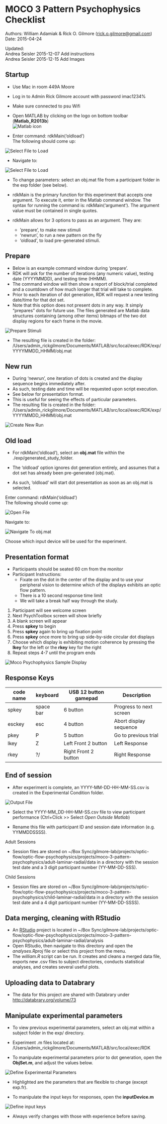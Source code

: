 # MOCO 3 Pattern Psychophysics Checklist

Authors: William Adamiak & Rick O. Gilmore (rick.o.gilmore@gmail.com)
Date: 2015-04-24

Updated:  
Andrea Seisler 2015-12-07 Add instructions  
Andrea Seisler 2015-12-15 Add Images



## Startup

-  Use Mac in room 449A Moore-  Log in to Admin Rick Gilmore account with password imac1234%-  Make sure connected to psu Wifi-  Open MATLAB by clicking on the logo on bottom toolbar (**Matlab_R2013b**)  
![Matlab icon](imgs/Matlab-icon.png)-  Enter command: rdkMain(‘oldload’)  The following should come up:![Select File to Load](imgs/Choose-file.jpg)  
-  Navigate to:![Select File to Load](imgs/Choose-file2.jpg)

-   To change parameters: select an obj.mat file from a participant folder in the exp folder (see below).

-   rdkMain is the primary function for this experiment that accepts one argument. To execute it, enter in the Matlab command window. The syntax for running the command is: rdkMain(‘argument’). The argument value must be contained in single quotes.

-   rdkMain allows for 3 options to pass as an argument. They are:
	- ’prepare’, to make new stimuli
	- ‘newrun’, to run a new pattern on the fly
	- ‘oldload’, to load pre-generated stimuli.

## Prepare

- Below is an example command window during ‘prepare’.
- RDK will ask for the number of iterations (any numeric value), testing date (YYYYMMDD), and testing time (HHMM).
- The command window will then show a report of block/trial completed and a countdown of how much longer that trial will take to complete.
- Prior to each iteration of dot generation, RDK will request a new testing date/time for that dot set.
- Note that this option does not present dots in any way. It simply “prepares” dots for future use. The files generated are Matlab data structures containing (among other items) bitmaps of the two dot display regions for each frame in the movie.

![Prepare Stimuli](imgs/rdkmain-prepare.png)


- The resulting file is created in the folder: /Users/admin_rickgilmore/Documents/MATLAB/src/local/exec/RDK/exp/YYYYMMDD_HHMM/obj.mat

## New run

- During ‘newrun’, one iteration of dots is created and the display sequence begins immediately after.
- As such, testing date and time will be requested upon script execution.
- See below for presentation format.
- This is useful for seeing the effects of particular parameters.
- The resulting file is created in the folder: /Users/admin_rickgilmore/Documents/MATLAB/src/local/exec/RDK/exp/YYYYMMDD_HHMM/obj.mat

![Create New Run](imgs/rdkmain-newrun.png)


## Old load

- For rdkMain(‘oldload’), select an **obj.mat** file within the ./exp/generated_study_folder.

- The ‘oldload’ option ignores dot generation entirely, and assumes that a dot set has already been pre-generated (obj.mat).

- As such, ‘oldload’ will start dot presentation as soon as an obj.mat is selected.

Enter command: rdkMain(‘oldload’)  The following should come up:

![Open File](imgs/Choose-file.jpg)  

Navigate to:

![Navigate To obj.mat](imgs/Choose-file2.jpg)

Choose which input device will be used for the experiment.  

## Presentation format

- Participants should be seated 60 cm from the monitor- Participant Instructions:   
    - Fixate on the dot in the center of the display and to use your peripheral vision to determine which of the displays exhibits an optic flow pattern.
    - There is a 10 second response time limit
    - We will take a break half way through the study.
1. Participant will see welcome screen
2. Next PsychToolbox screen will show briefly
3. A blank screen will appear
4. Press **spkey** to begin
5. Press **spkey** again to bring up fixation point
6. Press **spkey** once more to bring up side-by-side circular dot displays
7. Choose which display is exhibiting motion coherence by pressing the **lkey** for the left or the **rkey** key for the right
8. Repeat steps 4-7 until the program ends

![Moco Psychophysics Sample Display](imgs/sample-display-small.jpg)

## Response Keys
|code name| keyboard    | USB 12 button gamepad| Description            | 
|---------|-------------|----------------------|------------------------| 
| spkey   | space bar   | 6 button             |Progress to next screen |  
| esckey  | esc         | 4 button             |Abort display sequence  |  
| pkey    | P           | 5 button             |Go to previous trial    | 
| lkey    | Z           | Left Front 2 button  |Left Response           |
| rkey    | ?/          | Right Front 2 button |Right Response          |

## End of session

- After experiment is complete, an YYYY-MM-DD-HH-MM-SS.csv is created in the Experimental Condition folder.

![Output File](imgs/output-file-path.jpg)


- Select the YYYY-MM_DD-HH-MM-SS.csv file to view participant performance (Ctrl+Click \>\> Select *Open Outside Matlab*)

- Rename this file with participant ID and session date information (e.g. YYMMDDSSSS).

Adult Sessions

- Session files are stored on ~/Box Sync/gilmore-lab/projects/optic-flow/optic-flow-psychophysics/projects/moco-3-pattern-psychophysics/adult-laminar-radial/data in a directory with the session test date and a 3 digit participant number (YY-MM-DD-SSS).

Child Sessions

- Session files are stored on ~/Box Sync/gilmore-lab/projects/optic-flow/optic-flow-psychophysics/projects/moco-3-pattern-psychophysics/child-laminar-radial/data in a directory with the session test date and a 4 digit participant number (YY-MM-DD-SSSS).


## Data merging, cleaning with RStudio

- An [RStudio](http://www.rstudio.com/) project is located in ~/Box Sync/gilmore-lab/projects/optic-flow/optic-flow-psychophysics/projects/moco-3-pattern-psychophysics/adult-laminar-radial/analysis
- Open RStudio, then navigate to this directory and open the *analyses.Rproj* file or select this project from the menu.
- The *william.R* script can be run. It creates and cleans a merged data file, exports new .csv files to subject directories, conducts statistical analyses, and creates several useful plots.

## Uploading data to Databrary

- The data for this project are shared with Databrary under <http://databrary.org/volume/73>


## Manipulate experimental parameters

-   To view previous experimental parameters, select an obj.mat within a subject folder in the exp/ directory.

- Experiment .m files located at: /Users/admin_rickgilmore/Documents/MATLAB/src/local/exec/RDK

- To manipulate experimental parameters prior to dot generation, open the **ObjSet.m**, and adjust the values below.

![Define Experimental Parameters](imgs/ObjSet-define-parameters.png)  
 
- Highlighted are the parameters that are flexible to change (except exp.fr).

- To manipulate the input keys for responses, open the **inputDevice.m**

![Define input keys](imgs/inputDevice-define-keys.png)  

- Always verify changes with those with experience before saving.




